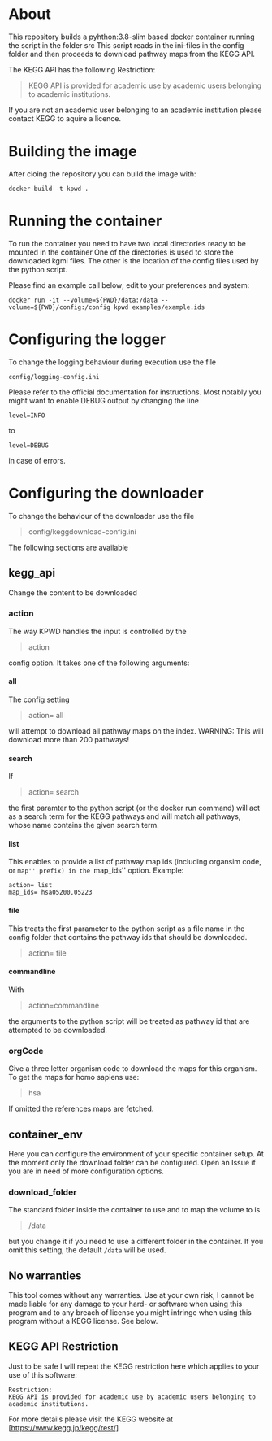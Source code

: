 # About
This repository builds a pyhthon:3.8-slim based docker container running the script in the folder src
This script reads in the ini-files in the config folder and then proceeds to download pathway maps from the KEGG API.

The KEGG API has the following Restriction:

> KEGG API is provided for academic use by academic users belonging to academic institutions.

If you are not an academic user belonging to an academic institution please contact KEGG to aquire a licence.

# Building the image
After cloing the repository you can build the image with:

```
docker build -t kpwd .
```

# Running the container
To run the container you need to have two local directories ready to be mounted in the container
One of the directories is used to store the downloaded kgml files.
The other is the location of the config files used by the python script.

Please find an example call below; edit to your preferences and system:

```
docker run -it --volume=${PWD}/data:/data --volume=${PWD}/config:/config kpwd examples/example.ids
```

# Configuring the logger
To change the logging behaviour during execution use the file

```
config/logging-config.ini
```

Please refer to the official documentation for instructions.
Most notably you might want to enable DEBUG output by changing the line

```
level=INFO
```

to

```
level=DEBUG
```

in case of errors.

# Configuring the downloader
To change the behaviour of the downloader use the file

> config/keggdownload-config.ini

The following sections are available

## kegg_api
Change the content to be downloaded

### action
The way KPWD handles the input is controlled by the 

> action

config option.
It takes one of the following arguments:

#### all

The config setting

> action= all

will attempt to download all pathway maps on the index.
WARNING: This will download more than 200 pathways!

#### search
If 

> action= search

the first paramter to the python script (or the docker run command) will act as a search term for the KEGG pathways and will match all pathways, whose name contains the given search term.


#### list
This enables to provide a list of pathway map ids (including organsim code, or ``map'' prefix) in the ``map_ids'' option.
Example:

	action= list
	map_ids= hsa05200,05223

#### file
This treats the first parameter to the python script as a file name in the config folder that contains the pathway ids that should be downloaded.

> action= file

#### commandline
With

> action=commandline

the arguments to the python script will be treated as pathway id that are attempted to be downloaded.

### orgCode
Give a three letter organism code to download the maps for this organism. To get the maps for homo sapiens use:

> hsa

If omitted the references maps are fetched.

## container_env
Here you can configure the environment of your specific container setup.
At the moment only the download folder can be configured. Open an Issue if you are in need of more configuration options.

### download_folder
The standard folder inside the container to use and to map the volume to is

> /data

but you change it if you need to use a different folder in the container.
If you omit this setting, the default `/data` will be used.

## No warranties
This tool comes without any warranties. Use at your own risk, I cannot be made liable for any damage to your hard- or software when using this program and to any breach of license you might infringe when using this program without a KEGG license. See below.

## KEGG API Restriction
Just to be safe I will repeat the KEGG restriction here which applies to your use of this software:

```
Restriction:
KEGG API is provided for academic use by academic users belonging to academic institutions.
```
For more details please visit the KEGG website at [https://www.kegg.jp/kegg/rest/]
